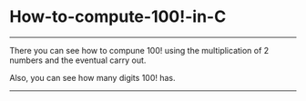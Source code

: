 # How-to-compute-100!-in-C


----------------------------------------------------------------

There you can see how to compune 100! using the multiplication of 2 numbers and the eventual carry out.

Also, you can see how many digits 100! has.

--------------------------------------------------------------------
